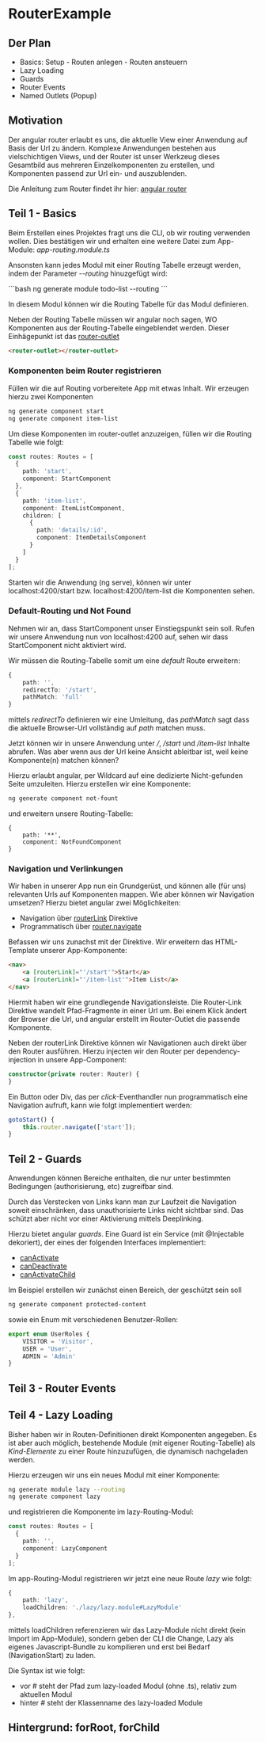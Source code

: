 # RouterExample



## Der Plan

* Basics: Setup - Routen anlegen - Routen ansteuern
* Lazy Loading
* Guards
* Router Events
* Named Outlets (Popup)

## Motivation

Der angular router erlaubt es uns, die aktuelle View einer Anwendung auf Basis der Url zu ändern. Komplexe Anwendungen bestehen aus vielschichtigen Views, und der Router ist unser Werkzeug dieses Gesamtbild aus mehreren Einzelkomponenten zu erstellen, und Komponenten passend zur Url ein- und auszublenden.

Die Anleitung zum Router findet ihr hier: [angular router](https://angular.io/guide/router)

## Teil 1 - Basics

Beim Erstellen eines Projektes fragt uns die CLI, ob wir routing verwenden wollen. Dies bestätigen wir und erhalten eine weitere Datei zum App-Module: *app-routing.module.ts*

Ansonsten kann jedes Modul mit einer Routing Tabelle erzeugt werden, indem der Parameter *--routing* hinuzgefügt wird:

´´´bash
ng generate module todo-list --routing
´´´

In diesem Modul können wir die Routing Tabelle für das Modul definieren.

Neben der Routing Tabelle müssen wir angular noch sagen, WO Komponenten aus der Routing-Tabelle eingeblendet werden. Dieser Einhägepunkt ist das [router-outlet](https://angular.io/api/router/RouterOutlet)
```html
<router-outlet></router-outlet>
```

### Komponenten beim Router registrieren

Füllen wir die auf Routing vorbereitete App mit etwas Inhalt. Wir erzeugen hierzu zwei Komponenten

```bash
ng generate component start
ng generate component item-list
```

Um diese Komponenten im router-outlet anzuzeigen, füllen wir die Routing Tabelle wie folgt:

```typescript
const routes: Routes = [
  {
    path: 'start',
    component: StartComponent
  },
  {
    path: 'item-list',
    component: ItemListComponent,
    children: [
      {
        path: 'details/:id',
        component: ItemDetailsComponent
      }
    ]
  }
];
```

Starten wir die Anwendung (ng serve), können wir unter localhost:4200/start bzw. localhost:4200/item-list die Komponenten sehen.

### Default-Routing und Not Found

Nehmen wir an, dass StartComponent unser Einstiegspunkt sein soll. Rufen wir unsere Anwendung nun von localhost:4200 auf, sehen wir dass StartComponent nicht aktiviert wird.

Wir müssen die Routing-Tabelle somit um eine *default* Route erweitern:

```typescript
{
    path: '',
    redirectTo: '/start',
    pathMatch: 'full'
}
```

mittels *redirectTo* definieren wir eine Umleitung, das *pathMatch* sagt dass die aktuelle Browser-Url vollständig auf *path* matchen muss.

Jetzt können wir in unsere Anwendung unter */*, */start* und */item-list* Inhalte abrufen. Was aber wenn aus der Url keine Ansicht ableitbar ist, weil keine Komponente(n) matchen können?

Hierzu erlaubt angular, per Wildcard auf eine dedizierte Nicht-gefunden Seite umzuleiten. Hierzu erstellen wir eine Komponente:

```bash
ng generate component not-fount
```

und erweitern unsere Routing-Tabelle:

```typescript:
{
    path: '**',
    component: NotFoundComponent
}
```

### Navigation und Verlinkungen

Wir haben in unserer App nun ein Grundgerüst, und können alle (für uns) relevanten Urls auf Komponenten mappen. Wie aber können wir Navigation umsetzen? Hierzu bietet angular zwei Möglichkeiten:
* Navigation über [routerLink](https://angular.io/api/router/RouterLink) Direktive
* Programmatisch über [router.navigate](https://angular.io/api/router/Router#navigate)

Befassen wir uns zunachst mit der Direktive. Wir erweitern das HTML-Template unserer App-Komponente:

```html
<nav>
    <a [routerLink]="'/start'">Start</a>
    <a [routerLink]="'/item-list'">Item List</a>
</nav>
```

Hiermit haben wir eine grundlegende Navigationsleiste. Die Router-Link Direktive wandelt Pfad-Fragmente in einer Url um. Bei einem Klick ändert der Browser die Url, und angular erstellt im Router-Outlet die passende Komponente.

Neben der routerLink Direktive können wir Navigationen auch direkt über den Router ausführen. Hierzu injecten wir den Router per dependency-injection in unsere App-Component:

```typescript
constructor(private router: Router) {
}
```

Ein Button oder Div, das per *click*-Eventhandler nun programmatisch eine Navigation aufruft, kann wie folgt implementiert werden:

```typescript
gotoStart() {
    this.router.navigate(['start']);
}
```

## Teil 2 - Guards

Anwendungen können Bereiche enthalten, die nur unter bestimmten Bedingungen (authorisierung, etc) zugreifbar sind.

Durch das Verstecken von Links kann man zur Laufzeit die Navigation soweit einschränken, dass unauthorisierte Links nicht sichtbar sind. Das schützt aber nicht vor einer Aktivierung mittels Deeplinking.

Hierzu bietet angular *guards*. Eine Guard ist ein Service (mit @Injectable dekoriert), der eines der folgenden Interfaces implementiert:
* [canActivate](https://angular.io/api/router/CanActivate)
* [canDeactivate](https://angular.io/api/router/CanLoad)
* [canActivateChild](https://angular.io/api/router/CanActivateChild)

Im Beispiel erstellen wir zunächst einen Bereich, der geschützt sein soll

```bash
ng generate component protected-content
```

sowie ein Enum mit verschiedenen Benutzer-Rollen:

```typescript
export enum UserRoles {
    VISITOR = 'Visitor',
    USER = 'User',
    ADMIN = 'Admin'
}
```

## Teil 3 - Router Events

## Teil 4 - Lazy Loading

Bisher haben wir in Routen-Definitionen direkt Komponenten angegeben. Es ist aber auch möglich, bestehende Module (mit eigener Routing-Tabelle) als *Kind-Elemente* zu einer Route hinzuzufügen, die dynamisch nachgeladen werden.

Hierzu erzeugen wir uns ein neues Modul mit einer Komponente:

```bash
ng generate module lazy --routing
ng generate component lazy
```

und registrieren die Komponente im lazy-Routing-Modul:

```typescript
const routes: Routes = [
  {
    path: '',
    component: LazyComponent
  }
];
```

Im app-Routing-Modul registrieren wir jetzt eine neue Route *lazy* wie folgt:

```typescript
{
    path: 'lazy',
    loadChildren: './lazy/lazy.module#LazyModule'
},
```

mittels loadChildren referenzieren wir das Lazy-Module nicht direkt (kein Import im App-Module), sondern geben der CLI die Change, Lazy als eigenes Javascript-Bundle zu kompilieren und erst bei Bedarf (NavigationStart) zu laden.

Die Syntax ist wie folgt:
* vor # steht der Pfad zum lazy-loaded Modul (ohne .ts), relativ zum aktuellen Modul
* hinter # steht der Klassenname des lazy-loaded Module

## Hintergrund: forRoot, forChild